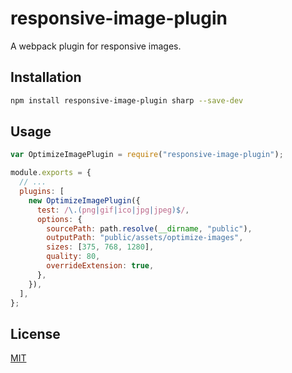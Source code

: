 # responsive-image-plugin

A webpack plugin for responsive images.

## Installation

```bash
npm install responsive-image-plugin sharp --save-dev
```

## Usage

```js
var OptimizeImagePlugin = require("responsive-image-plugin");

module.exports = {
  // ...
  plugins: [
    new OptimizeImagePlugin({
      test: /\.(png|gif|ico|jpg|jpeg)$/,
      options: {
        sourcePath: path.resolve(__dirname, "public"),
        outputPath: "public/assets/optimize-images",
        sizes: [375, 768, 1280],
        quality: 80,
        overrideExtension: true,
      },
    }),
  ],
};
```

## License

[MIT](https://choosealicense.com/licenses/mit/)
